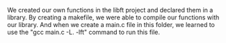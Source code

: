 We created our own functions in the libft project and declared them in a library. 
By creating a makefile, we were able to compile our functions with our library. 
And when we create a main.c file in this folder, we learned to use the "gcc main.c -L. -lft" command to run this file.